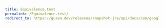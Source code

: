 ```yaml
---
title: Equivalence.test
permalink: /Equivalence.test/
redirect_to: https://guava.dev/releases/snapshot-jre/api/docs/com/google/common/base/Equivalence.html#test-T-T-
---
```

